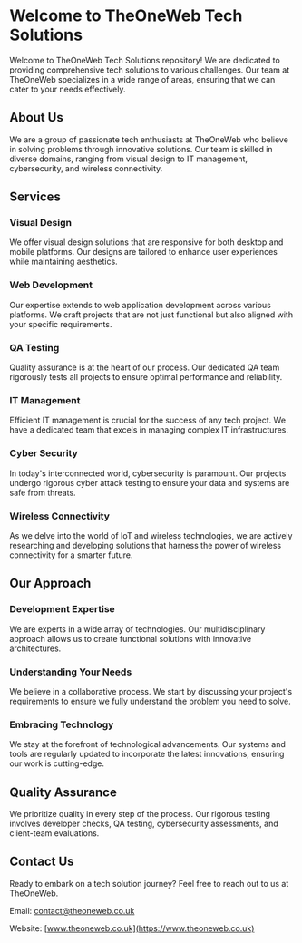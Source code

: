 # Welcome to TheOneWeb Tech Solutions

Welcome to TheOneWeb Tech Solutions repository! We are dedicated to providing comprehensive tech solutions to various challenges. Our team at TheOneWeb specializes in a wide range of areas, ensuring that we can cater to your needs effectively.

## About Us

We are a group of passionate tech enthusiasts at TheOneWeb who believe in solving problems through innovative solutions. Our team is skilled in diverse domains, ranging from visual design to IT management, cybersecurity, and wireless connectivity.

## Services

### Visual Design

We offer visual design solutions that are responsive for both desktop and mobile platforms. Our designs are tailored to enhance user experiences while maintaining aesthetics.

### Web Development

Our expertise extends to web application development across various platforms. We craft projects that are not just functional but also aligned with your specific requirements.

### QA Testing

Quality assurance is at the heart of our process. Our dedicated QA team rigorously tests all projects to ensure optimal performance and reliability.

### IT Management

Efficient IT management is crucial for the success of any tech project. We have a dedicated team that excels in managing complex IT infrastructures.

### Cyber Security

In today's interconnected world, cybersecurity is paramount. Our projects undergo rigorous cyber attack testing to ensure your data and systems are safe from threats.

### Wireless Connectivity

As we delve into the world of IoT and wireless technologies, we are actively researching and developing solutions that harness the power of wireless connectivity for a smarter future.

## Our Approach

### Development Expertise

We are experts in a wide array of technologies. Our multidisciplinary approach allows us to create functional solutions with innovative architectures.

### Understanding Your Needs

We believe in a collaborative process. We start by discussing your project's requirements to ensure we fully understand the problem you need to solve.

### Embracing Technology

We stay at the forefront of technological advancements. Our systems and tools are regularly updated to incorporate the latest innovations, ensuring our work is cutting-edge.

## Quality Assurance

We prioritize quality in every step of the process. Our rigorous testing involves developer checks, QA testing, cybersecurity assessments, and client-team evaluations.

## Contact Us

Ready to embark on a tech solution journey? Feel free to reach out to us at TheOneWeb.

Email: contact@theoneweb.co.uk

Website: [www.theoneweb.co.uk](https://www.theoneweb.co.uk)
